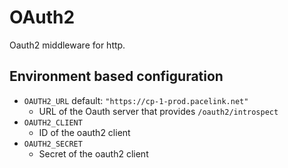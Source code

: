 # OAuth2

Oauth2 middleware for http.

## Environment based configuration

* `OAUTH2_URL` default: `"https://cp-1-prod.pacelink.net"`
    * URL of the Oauth server that provides `/oauth2/introspect`
* `OAUTH2_CLIENT`
    * ID of the oauth2 client
* `OAUTH2_SECRET`
    * Secret of the oauth2 client